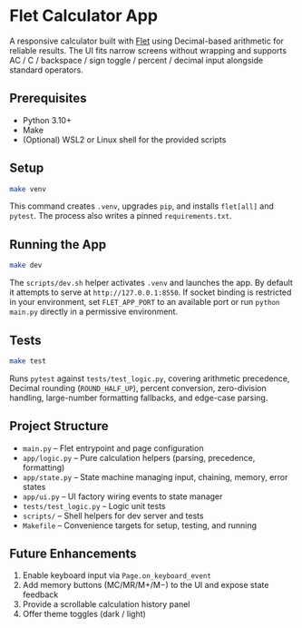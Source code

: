 # Flet Calculator App

A responsive calculator built with [Flet](https://flet.dev/) using Decimal-based
arithmetic for reliable results. The UI fits narrow screens without wrapping and
supports AC / C / backspace / sign toggle / percent / decimal input alongside
standard operators.

## Prerequisites

- Python 3.10+
- Make
- (Optional) WSL2 or Linux shell for the provided scripts

## Setup

```bash
make venv
```

This command creates `.venv`, upgrades `pip`, and installs `flet[all]` and
`pytest`. The process also writes a pinned `requirements.txt`.

## Running the App

```bash
make dev
```

The `scripts/dev.sh` helper activates `.venv` and launches the app. By default
it attempts to serve at `http://127.0.0.1:8550`. If socket binding is restricted
in your environment, set `FLET_APP_PORT` to an available port or run
`python main.py` directly in a permissive environment.

## Tests

```bash
make test
```

Runs `pytest` against `tests/test_logic.py`, covering arithmetic precedence,
Decimal rounding (`ROUND_HALF_UP`), percent conversion, zero-division handling,
large-number formatting fallbacks, and edge-case parsing.

## Project Structure

- `main.py` – Flet entrypoint and page configuration
- `app/logic.py` – Pure calculation helpers (parsing, precedence, formatting)
- `app/state.py` – State machine managing input, chaining, memory, error states
- `app/ui.py` – UI factory wiring events to state manager
- `tests/test_logic.py` – Logic unit tests
- `scripts/` – Shell helpers for dev server and tests
- `Makefile` – Convenience targets for setup, testing, and running

## Future Enhancements

1. Enable keyboard input via `Page.on_keyboard_event`
2. Add memory buttons (MC/MR/M+/M−) to the UI and expose state feedback
3. Provide a scrollable calculation history panel
4. Offer theme toggles (dark / light)

